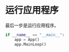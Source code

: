 # 运行应用程序

最后一步是运行应用程序。

```python
if __name__ == "__main__":
    app = App()
    app.MainLoop()
```

